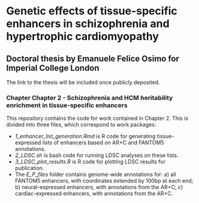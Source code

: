 # Genetic effects of tissue-specific enhancers in schizophrenia and hypertrophic cardiomyopathy
## Doctoral thesis by Emanuele Felice Osimo for Imperial College London
The link to the thesis will be included once publicly deposited.

### Chapter Chapter 2 - Schizophrenia and HCM heritability enrichment in tissue-specific enhancers

This repository contains the code for work contained in Chapter 2. This is divided into three files, which correspond to work packages:

- _1_enhancer_list_generation.Rmd_ is R code for generating tissue-expressed lists of enhancers based on AR+C and FANTOM5 annotations.
- _2_LDSC.sh_ is bash code for running LDSC analyses on these lists.
- _3_LDSC_plot_results.R_ is R code for plotting LDSC results for publication.
- The _E_P_files_ folder contains genome-wide annotations for: a) all FANTOM5 enhancers, with coordinates extended by 100bp at each end; b) neural-expressed enhancers, with annotations from the AR+C; c) cardiac-expressed enhancers, with annotations from the AR+C.